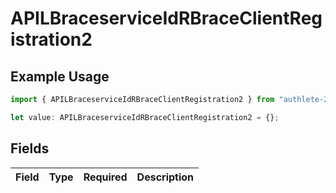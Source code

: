 # APILBraceserviceIdRBraceClientRegistration2

## Example Usage

```typescript
import { APILBraceserviceIdRBraceClientRegistration2 } from "authlete-2/models";

let value: APILBraceserviceIdRBraceClientRegistration2 = {};
```

## Fields

| Field       | Type        | Required    | Description |
| ----------- | ----------- | ----------- | ----------- |